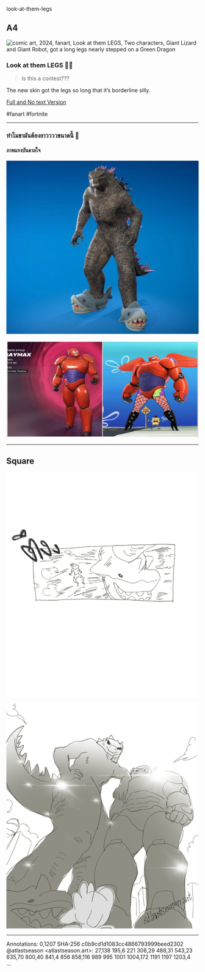 look-at-them-legs

## A4
![comic art, 2024, fanart, Look at them LEGS, Two characters, Giant Lizard and Giant Robot, got a long legs nearly stepped on a Green Dragon](Giant_Gz_And_Bm_publish.png)

### Look at them LEGS 🦵✨

> Is this a contest???

The new skin got the legs so long that it’s borderline silly.

[Full and No text Version](https://www.patreon.com/posts/full-look-at-117262405?utm_medium=clipboard_copy&utm_source=copyLink&utm_campaign=postshare_creator&utm_content=join_link)

#fanart #fortnite

---

### ทำไมขามันต้องยาววววขนาดนี้ 🤣

#### ภาพแรงบันดาลใจ

![screenshot of godzilla skin wearing a shark slippers in fortnite game](in-game-look-of-the-fortnite-godzilla-skin-v0-idp6vjaow54e1.png)

![screenshot of baymax skin from fortnite and another spongebob version that has his fishnet legs](Screenshot_2567-12-03_at_11.00.57.png)

---

## Square

![comic art, 2024, fanart, Look at them LEGS, Panel 1, Two characters, Giant foot nearly stepped on a Green Dragon](Giant_Gz_And_Bm-sq_pn-1.png)

![comic art, 2024, fanart, Look at them LEGS, Panel 2, Two characters, Giant Lizard and Giant Robot, got a long legs and a Green Dragon looking up to them from the ground](Giant_Gz_And_Bm-sq_pn-2.png)



---
Annotations: 0,1207 SHA-256 c0b9cd1d1083cc4866793999beed2302  
@atlastseason <atlastseason.art>: 27,138 195,6 221 308,29 488,31 543,23 635,70 800,40 841,4 856 858,116 989 995 1001 1004,172 1191 1197 1203,4  
...
